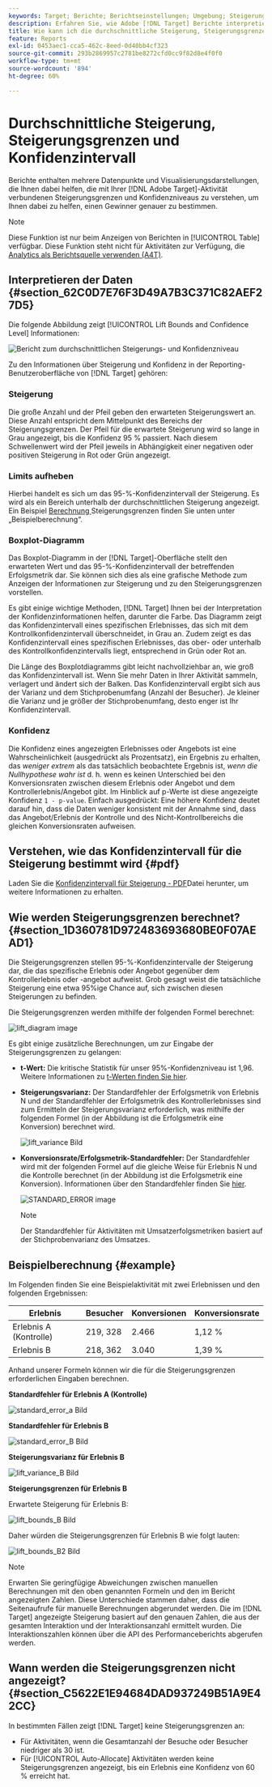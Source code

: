 ```yaml
---
keywords: Target; Berichte; Berichtseinstellungen; Umgebung; Steigerung; Steigerungsgrenze; Varianz; Konfidenz; Steuern
description: Erfahren Sie, wie Adobe [!DNL Target] Berichte interpretiert werden, die Datenpunkte und Visualisierungsdarstellungen enthalten, damit Sie die Steigerungsgrenzen und das Konfidenzniveau Ihrer Aktivitäten besser verstehen können.
title: Wie kann ich die durchschnittliche Steigerung, Steigerungsgrenzen und das Konfidenzintervall anzeigen?
feature: Reports
exl-id: 0453aec1-cca5-462c-8eed-0d40bb4cf323
source-git-commit: 293b2869957c2781be8272cfd0cc9f82d8e4f0f0
workflow-type: tm+mt
source-wordcount: '894'
ht-degree: 60%

---
```


# Durchschnittliche Steigerung, Steigerungsgrenzen und Konfidenzintervall

Berichte enthalten mehrere Datenpunkte und Visualisierungsdarstellungen, die Ihnen dabei helfen, die mit Ihrer [!DNL Adobe Target]-Aktivität verbundenen Steigerungsgrenzen und Konfidenzniveaus zu verstehen, um Ihnen dabei zu helfen, einen Gewinner genauer zu bestimmen.

>[!NOTE]
>
>Diese Funktion ist nur beim Anzeigen von Berichten in [!UICONTROL Table] verfügbar. Diese Funktion steht nicht für Aktivitäten zur Verfügung, die [Analytics als Berichtsquelle verwenden (A4T)](/help/main/c-integrating-target-with-mac/a4t/a4t.md#concept_7540C8C04259434AB6EE33B09F47A1DE).

## Interpretieren der Daten {#section_62C0D7E76F3D49A7B3C371C82AEF27D5}

Die folgende Abbildung zeigt [!UICONTROL Lift Bounds and Confidence Level] Informationen:

![Bericht zum durchschnittlichen Steigerungs- und Konfidenzniveau](/help/main/c-reports/c-report-settings/assets/lift-screenshot-new.png)

Zu den Informationen über Steigerung und Konfidenz in der Reporting-Benutzeroberfläche von [!DNL Target] gehören:

### Steigerung

Die große Anzahl und der Pfeil geben den erwarteten Steigerungswert an. Diese Anzahl entspricht dem Mittelpunkt des Bereichs der Steigerungsgrenzen. Der Pfeil für die erwartete Steigerung wird so lange in Grau angezeigt, bis die Konfidenz 95 % passiert. Nach diesem Schwellenwert wird der Pfeil jeweils in Abhängigkeit einer negativen oder positiven Steigerung in Rot oder Grün angezeigt.

### Limits aufheben

Hierbei handelt es sich um das 95-%-Konfidenzintervall der Steigerung. Es wird als ein Bereich unterhalb der durchschnittlichen Steigerung angezeigt. Ein Beispiel [ Berechnung ](#example) Steigerungsgrenzen finden Sie unten unter „Beispielberechnung“.

### Boxplot-Diagramm

Das Boxplot-Diagramm in der [!DNL Target]-Oberfläche stellt den erwarteten Wert und das 95-%-Konfidenzintervall der betreffenden Erfolgsmetrik dar. Sie können sich dies als eine grafische Methode zum Anzeigen der Informationen zur Steigerung und zu den Steigerungsgrenzen vorstellen.

Es gibt einige wichtige Methoden, [!DNL Target] Ihnen bei der Interpretation der Konfidenzinformationen helfen, darunter die Farbe. Das Diagramm zeigt das Konfidenzintervall eines spezifischen Erlebnisses, das sich mit dem Kontrollkonfidenzintervall überschneidet, in Grau an. Zudem zeigt es das Konfidenzintervall eines spezifischen Erlebnisses, das ober- oder unterhalb des Kontrollkonfidenzintervalls liegt, entsprechend in Grün oder Rot an.

Die Länge des Boxplotdiagramms gibt leicht nachvollziehbar an, wie groß das Konfidenzintervall ist. Wenn Sie mehr Daten in Ihrer Aktivität sammeln, verlagert und ändert sich der Balken. Das Konfidenzintervall ergibt sich aus der Varianz und dem Stichprobenumfang (Anzahl der Besucher). Je kleiner die Varianz und je größer der Stichprobenumfang, desto enger ist Ihr Konfidenzintervall.

### Konfidenz

Die Konfidenz eines angezeigten Erlebnisses oder Angebots ist eine Wahrscheinlichkeit (ausgedrückt als Prozentsatz), ein Ergebnis zu erhalten, das _weniger extrem_ als das tatsächlich beobachtete Ergebnis ist, _wenn die Nullhypothese wahr ist_ d. h. wenn es keinen Unterschied bei den Konversionsraten zwischen diesem Erlebnis oder Angebot und dem Kontrollerlebnis/Angebot gibt. Im Hinblick auf p-Werte ist diese angezeigte Konfidenz `1 - p-value`. Einfach ausgedrückt: Eine höhere Konfidenz deutet darauf hin, dass die Daten weniger konsistent mit der Annahme sind, dass das Angebot/Erlebnis der Kontrolle und des Nicht-Kontrollbereichs die gleichen Konversionsraten aufweisen.

## Verstehen, wie das Konfidenzintervall für die Steigerung bestimmt wird {#pdf}

Laden Sie die [Konfidenzintervall für Steigerung - PDF](/help/main/assets/confidence_interval_lift.pdf)Datei herunter, um weitere Informationen zu erhalten.

## Wie werden Steigerungsgrenzen berechnet? {#section_1D360781D972483693680BE0F07AEAD1}

Die Steigerungsgrenzen stellen 95-%-Konfidenzintervalle der Steigerung dar, die das spezifische Erlebnis oder Angebot gegenüber dem Kontrollerlebnis oder -angebot aufweist. Grob gesagt weist die tatsächliche Steigerung eine etwa 95%ige Chance auf, sich zwischen diesen Steigerungen zu befinden.

Die Steigerungsgrenzen werden mithilfe der folgenden Formel berechnet:

![lift_diagram image](assets/lift_diagram.png)

Es gibt einige zusätzliche Berechnungen, um zur Eingabe der Steigerungsgrenzen zu gelangen:

* **t-Wert:** Die kritische Statistik für unser 95%-Konfidenzniveau ist 1,96. Weitere Informationen zu [t-Werten finden Sie hier](https://en.wikipedia.org/wiki/T-statistic).
* **Steigerungsvarianz:** Der Standardfehler der Erfolgsmetrik von Erlebnis N und der Standardfehler der Erfolgsmetrik des Kontrollerlebnisses sind zum Ermitteln der Steigerungsvarianz erforderlich, was mithilfe der folgenden Formel (in der Abbildung ist die Erfolgsmetrik eine Konversion) berechnet wird.

  ![lift_variance Bild](assets/lift_variance.png)

* **Konversionsrate/Erfolgsmetrik-Standardfehler:** Der Standardfehler wird mit der folgenden Formel auf die gleiche Weise für Erlebnis N und die Kontrolle berechnet (in der Abbildung ist die Erfolgsmetrik eine Konversion). Informationen über den Standardfehler finden Sie [hier](https://en.wikipedia.org/wiki/Standard_error).

  ![STANDARD_ERROR image](assets/standard_error.png)

  >[!NOTE]
  >
  >Der Standardfehler für Aktivitäten mit Umsatzerfolgsmetriken basiert auf der Stichprobenvarianz des Umsatzes.

## Beispielberechnung {#example}

Im Folgenden finden Sie eine Beispielaktivität mit zwei Erlebnissen und den folgenden Ergebnissen:

| Erlebnis | Besucher | Konversionen | Konversionsrate |
|--- |--- |--- |--- |
| Erlebnis A (Kontrolle) | 219, 328 | 2.466 | 1,12 % |
| Erlebnis B | 218, 362 | 3.040 | 1,39 % |

Anhand unserer Formeln können wir die für die Steigerungsgrenzen erforderlichen Eingaben berechnen.

**Standardfehler für Erlebnis A (Kontrolle)**

![standard_error_a Bild](assets/standard_error_A.png)

**Standardfehler für Erlebnis B**

![standard_error_B Bild](assets/standard_error_B.png)

**Steigerungsvarianz für Erlebnis B**

![lift_variance_B Bild](assets/lift_variance_B.png)

**Steigerungsgrenzen für Erlebnis B**

Erwartete Steigerung für Erlebnis B:

![lift_bounds_B Bild](assets/lift_bounds_B.png)

Daher würden die Steigerungsgrenzen für Erlebnis B wie folgt lauten:

![lift_bounds_B2 Bild](assets/lift_bounds_B2.png)

>[!NOTE]
>
>Erwarten Sie geringfügige Abweichungen zwischen manuellen Berechnungen mit den oben genannten Formeln und den im Bericht angezeigten Zahlen. Diese Unterschiede stammen daher, dass die Seitenaufrufe für manuelle Berechnungen abgerundet werden. Die im [!DNL Target] angezeigte Steigerung basiert auf den genauen Zahlen, die aus der gesamten Interaktion und der Interaktionsanzahl ermittelt wurden. Die Interaktionszahlen können über die API des Performanceberichts abgerufen werden.

## Wann werden die Steigerungsgrenzen nicht angezeigt? {#section_C5622E1E94684DAD937249B51A9E42CC}

In bestimmten Fällen zeigt [!DNL Target] keine Steigerungsgrenzen an:

* Für Aktivitäten, wenn die Gesamtanzahl der Besuche oder Besucher niedriger als 30 ist.
* Für [!UICONTROL Auto-Allocate] Aktivitäten werden keine Steigerungsgrenzen angezeigt, bis ein Erlebnis eine Konfidenz von 60 % erreicht hat.
